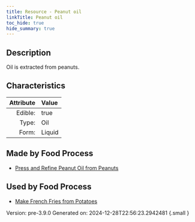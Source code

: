 ```yaml
---
title: Resource - Peanut oil
linkTitle: Peanut oil
toc_hide: true
hide_summary: true
---
```


## Description
&#10;&#9;&#9;Oil is extracted from peanuts.

## Characteristics

| Attribute      | Value |
|--------:|:------|
|Edible:|true|
|Type:|Oil|
|Form:|Liquid|
 



## Made by Food Process

- [Press and Refine Peanut Oil from Peanuts](/docs/definitions/food/press-and-refine-peanut-oil-from-peanuts)

    
## Used by Food Process

- [Make French Fries from Potatoes](/docs/definitions/food/make-french-fries-from-potatoes)


Version: pre-3.9.0 Generated on: 2024-12-28T22:56:23.2942481
{.small }
